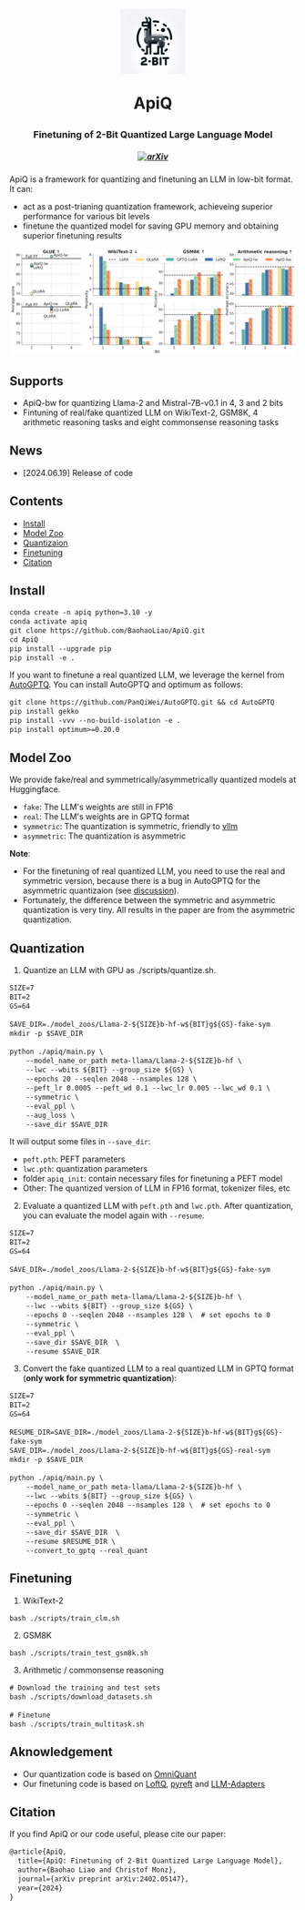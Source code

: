 <h1 align="center">
    <img src="./imgs/logo.webp" width="114" height="114">
    <p>ApiQ</p>
</h1>
<h3 align="center">
    <p>Finetuning of 2-Bit Quantized Large Language Model</p>
</h3>
<h5 align="center">

[![arXiv](https://img.shields.io/badge/arXiv-2308.13137-b31b1b.svg?logo=arXiv)](https://arxiv.org/abs/2402.05147)
 <br>

</h5>

ApiQ is a framework for quantizing and finetuning an LLM in low-bit format. It can:

- act as a post-trianing quantization framework, achieveing superior performance for various bit levels
- finetune the quantized model for saving GPU memory and obtaining superior finetuning results

<p float="left" align="middle">
  <img src="./imgs/overall.png">
</p>


## Supports
- ApiQ-bw for quantizing Llama-2 and Mistral-7B-v0.1 in 4, 3 and 2 bits
- Fintuning of real/fake quantized LLM on WikiText-2, GSM8K, 4 arithmetic reasoning tasks and eight commonsense reasoning tasks

## News
- [2024.06.19] Release of code

## Contents
- [Install](#install)
- [Model Zoo](#model-zoo)
- [Quantizaion](#quantization)
- [Finetuning](#finetuning)
- [Citation](#citation)

## Install
```
conda create -n apiq python=3.10 -y
conda activate apiq
git clone https://github.com/BaohaoLiao/ApiQ.git
cd ApiQ
pip install --upgrade pip 
pip install -e .
```

If you want to finetune a real quantized LLM, we leverage the kernel from [AutoGPTQ](https://github.com/AutoGPTQ/AutoGPTQ#quick-installation). You can install AutoGPTQ and optimum as follows:
```
git clone https://github.com/PanQiWei/AutoGPTQ.git && cd AutoGPTQ
pip install gekko
pip install -vvv --no-build-isolation -e .
pip install optimum>=0.20.0
```

## Model Zoo
We provide fake/real and symmetrically/asymmetrically quantized models at Huggingface.
- ```fake```: The LLM's weights are still in FP16
- ```real```: The LLM's weights are in GPTQ format
- ```symmetric```: The quantization is symmetric, friendly to [vllm](https://github.com/vllm-project/vllm)
- ```asymmetric```: The quantization is asymmetric

**Note**: 
- For the finetuning of real quantized LLM, you need to use the real and symmetric version, because there is a bug in AutoGPTQ for the asymmetric quantizaion (see [discussion](https://github.com/OpenGVLab/OmniQuant/issues/57)). 
- Fortunately, the difference between the symmetric and asymmetric quantization is very tiny. All results in the paper are from the asymmetric quantization.

## Quantization
1. Quantize an LLM with GPU as ./scripts/quantize.sh.
```
SIZE=7
BIT=2
GS=64

SAVE_DIR=./model_zoos/Llama-2-${SIZE}b-hf-w${BIT}g${GS}-fake-sym
mkdir -p $SAVE_DIR

python ./apiq/main.py \
    --model_name_or_path meta-llama/Llama-2-${SIZE}b-hf \
    --lwc --wbits ${BIT} --group_size ${GS} \
    --epochs 20 --seqlen 2048 --nsamples 128 \
    --peft_lr 0.0005 --peft_wd 0.1 --lwc_lr 0.005 --lwc_wd 0.1 \
    --symmetric \
    --eval_ppl \
    --aug_loss \
    --save_dir $SAVE_DIR  
```
It will output some files in ```--save_dir```:
- ```peft.pth```: PEFT parameters 
- ```lwc.pth```: quantization parameters
- folder ```apiq_init```: contain necessary files for finetuning a PEFT model
- Other: The quantized version of LLM in FP16 format, tokenizer files, etc

2. Evaluate a quantized LLM with ```peft.pth``` and ```lwc.pth```. After quantization, you can evaluate the model again with ```--resume```.
```
SIZE=7
BIT=2
GS=64

SAVE_DIR=./model_zoos/Llama-2-${SIZE}b-hf-w${BIT}g${GS}-fake-sym

python ./apiq/main.py \
    --model_name_or_path meta-llama/Llama-2-${SIZE}b-hf \
    --lwc --wbits ${BIT} --group_size ${GS} \
    --epochs 0 --seqlen 2048 --nsamples 128 \  # set epochs to 0
    --symmetric \
    --eval_ppl \
    --save_dir $SAVE_DIR  \
    --resume $SAVE_DIR
```

3. Convert the fake quantized LLM to a real quantized LLM in GPTQ format (**only work for symmetric quantization**):
```
SIZE=7
BIT=2
GS=64

RESUME_DIR=SAVE_DIR=./model_zoos/Llama-2-${SIZE}b-hf-w${BIT}g${GS}-fake-sym
SAVE_DIR=./model_zoos/Llama-2-${SIZE}b-hf-w${BIT}g${GS}-real-sym
mkdir -p $SAVE_DIR

python ./apiq/main.py \
    --model_name_or_path meta-llama/Llama-2-${SIZE}b-hf \
    --lwc --wbits ${BIT} --group_size ${GS} \
    --epochs 0 --seqlen 2048 --nsamples 128 \  # set epochs to 0
    --symmetric \
    --eval_ppl \
    --save_dir $SAVE_DIR  \
    --resume $RESUME_DIR \
    --convert_to_gptq --real_quant
```

## Finetuning
1. WikiText-2
```
bash ./scripts/train_clm.sh
```
2. GSM8K
```
bash ./scripts/train_test_gsm8k.sh
```
3. Arithmetic / commonsense reasoning
```
# Download the training and test sets
bash ./scripts/download_datasets.sh

# Finetune
bash ./scripts/train_multitask.sh
```

## Aknowledgement
- Our quantization code is based on [OmniQuant](https://github.com/OpenGVLab/OmniQuant)
- Our finetuning code is based on [LoftQ](https://github.com/yxli2123/LoftQ), [pyreft](https://github.com/stanfordnlp/pyreft) and [LLM-Adapters](https://github.com/AGI-Edgerunners/LLM-Adapters)

## Citation
If you find ApiQ or our code useful, please cite our paper:
```
@article{ApiQ,
  title={ApiQ: Finetuning of 2-Bit Quantized Large Language Model},
  author={Baohao Liao and Christof Monz},
  journal={arXiv preprint arXiv:2402.05147},
  year={2024}
}
```

